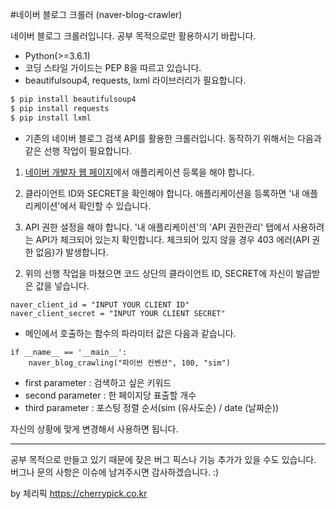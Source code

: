 #네이버 블로그 크롤러 (naver-blog-crawler)

네이버 블로그 크롤러입니다. 공부 목적으로만 활용하시기 바랍니다.

* Python(>=3.6.1)
* 코딩 스타일 가이드는 PEP 8을 따르고 있습니다.
* beautifulsoup4, requests, lxml 라이브러리가 필요합니다.

```sh
$ pip install beautifulsoup4
$ pip install requests
$ pip install lxml

```

* 기존의 네이버 블로그 검색 API를 활용한 크롤러입니다. 동작하기 위해서는 다음과 같은 선행 작업이 필요합니다.

 1) [네이버 개발자 웹 페이지](https://developers.naver.com/main/)에서 애플리케이션 등록을 해야 합니다.

 2) 클라이언트 ID와 SECRET을 확인해야 합니다. 애플리케이션을 등록하면 '내 애플리케이션'에서 확인할 수 있습니다.

 3) API 권한 설정을 해야 합니다. '내 애플리케이션'의 'API 권한관리' 탭에서 사용하려는 API가 체크되어 있는지 확인합니다. 체크되어 있지 않을 경우 403 에러(API 권한 없음)가 발생합니다.

2. 위의 선행 작업을 마쳤으면 코드 상단의 클라이언트 ID, SECRET에 자신이 발급받은 값을 넣습니다.

```
naver_client_id = "INPUT YOUR CLIENT ID"
naver_client_secret = "INPUT YOUR CLIENT SECRET"
```

* 메인에서 호출하는 함수의 파라미터 값은 다음과 같습니다.

```
if __name__ == '__main__':
    naver_blog_crawling("파이썬 컨벤션", 100, "sim")
```

* first parameter : 검색하고 싶은 키워드
* second parameter : 한 페이지당 표출할 개수
* third parameter : 포스팅 정렬 순서(sim (유사도순) / date (날짜순))

자신의 상황에 맞게 변경해서 사용하면 됩니다.

-----------------------------------------------

공부 목적으로 만들고 있기 때문에 잦은 버그 픽스나 기능 추가가 있을 수도 있습니다. 버그나 문의 사항은 이슈에 남겨주시면 감사하겠습니다. :)

by 체리픽
https://cherrypick.co.kr
